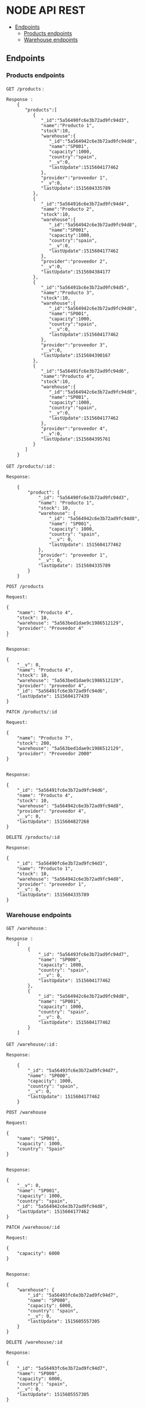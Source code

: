 NODE API REST
=============

- [Endpoints](#endpoints)
	- [Products endpoints](#products-endpoints)
	- [Warehouse endpoints](#warehouse-endpoints)
	

## Endpoints
### Products endpoints
`GET /products` :

    Response :
        {  
           "products":[  
              {  
                 "_id":"5a56490fc6e3b72ad9fc94d3",
                 "name":"Producto 1",
                 "stock":10,
                 "warehouse":{  
                    "_id":"5a564942c6e3b72ad9fc94d8",
                    "name":"SP001",
                    "capacity":1000,
                    "country":"spain",
                    "__v":0,
                    "lastUpdate":1515604177462
                 },
                 "provider":"proveedor 1",
                 "__v":0,
                 "lastUpdate":1515604335789
              },
              {  
                 "_id":"5a564916c6e3b72ad9fc94d4",
                 "name":"Producto 2",
                 "stock":10,
                 "warehouse":{  
                    "_id":"5a564942c6e3b72ad9fc94d8",
                    "name":"SP001",
                    "capacity":1000,
                    "country":"spain",
                    "__v":0,
                    "lastUpdate":1515604177462
                 },
                 "provider":"proveedor 2",
                 "__v":0,
                 "lastUpdate":1515604384177
              },
              {  
                 "_id":"5a56491bc6e3b72ad9fc94d5",
                 "name":"Producto 3",
                 "stock":10,
                 "warehouse":{  
                    "_id":"5a564942c6e3b72ad9fc94d8",
                    "name":"SP001",
                    "capacity":1000,
                    "country":"spain",
                    "__v":0,
                    "lastUpdate":1515604177462
                 },
                 "provider":"proveedor 3",
                 "__v":0,
                 "lastUpdate":1515604390167
              },
              {  
                 "_id":"5a56491fc6e3b72ad9fc94d6",
                 "name":"Producto 4",
                 "stock":10,
                 "warehouse":{  
                    "_id":"5a564942c6e3b72ad9fc94d8",
                    "name":"SP001",
                    "capacity":1000,
                    "country":"spain",
                    "__v":0,
                    "lastUpdate":1515604177462
                 },
                 "provider":"proveedor 4",
                 "__v":0,
                 "lastUpdate":1515604395761
              }
           ]
        }
        
    
`GET /products/:id` :

    Response:
    
        {
            "product": {
                "_id": "5a56490fc6e3b72ad9fc94d3",
                "name": "Producto 1",
                "stock": 10,
                "warehouse": {
                    "_id": "5a564942c6e3b72ad9fc94d8",
                    "name": "SP001",
                    "capacity": 1000,
                    "country": "spain",
                    "__v": 0,
                    "lastUpdate": 1515604177462
                },
                "provider": "proveedor 1",
                "__v": 0,
                "lastUpdate": 1515604335789
            }
        }
    
`POST /products`
    
    Request:
    
    {
    	"name": "Producto 4",
    	"stock": 10,
    	"warehouse": "5a563bed1dae9c1986512129",
    	"provider": "Proveedor 4"
    }
    `
    
    Response:
    
    {
        "__v": 0,
        "name": "Producto 4",
        "stock": 10,
        "warehouse": "5a563bed1dae9c1986512129",
        "provider": "proveedor 4",
        "_id": "5a56491fc6e3b72ad9fc94d6",
        "lastUpdate": 1515604177439
    }
    
`PATCH /products/:id`
    
    Request:
    
    {
    	"name": "Producto 7",
    	"stock": 200,
    	"warehouse": "5a563bed1dae9c1986512129",
    	"provider": "Proveedor 2000"
    }
    
    
    Response:
    
    {
        "_id": "5a56491fc6e3b72ad9fc94d6",
        "name": "Producto 4",
        "stock": 10,
        "warehouse": "5a564942c6e3b72ad9fc94d8",
        "provider": "proveedor 4",
        "__v": 0,
        "lastUpdate": 1515604827268
    }
    
`DELETE /products/:id`
    
    Response:
    
    {
        "_id": "5a56490fc6e3b72ad9fc94d3",
        "name": "Producto 1",
        "stock": 10,
        "warehouse": "5a564942c6e3b72ad9fc94d8",
        "provider": "proveedor 1",
        "__v": 0,
        "lastUpdate": 1515604335789
    }
    
### Warehouse endpoints
`GET /warehouse` :

    Response :
        [
            {
                "_id": "5a56493fc6e3b72ad9fc94d7",
                "name": "SP000",
                "capacity": 1000,
                "country": "spain",
                "__v": 0,
                "lastUpdate": 1515604177462
            },
            {
                "_id": "5a564942c6e3b72ad9fc94d8",
                "name": "SP001",
                "capacity": 1000,
                "country": "spain",
                "__v": 0,
                "lastUpdate": 1515604177462
            }
        ]
        
    
`GET /warehouse/:id` :

    Response:
    
        {
            "_id": "5a56493fc6e3b72ad9fc94d7",
            "name": "SP000",
            "capacity": 1000,
            "country": "spain",
            "__v": 0,
            "lastUpdate": 1515604177462
        }
    
`POST /warehouse`
    
    Request:
    
    {
    	"name": "SP001",
    	"capacity": 1000,
    	"country": "Spain"
    }
    
    
    Response:
    
    {
        "__v": 0,
        "name": "SP001",
        "capacity": 1000,
        "country": "spain",
        "_id": "5a564942c6e3b72ad9fc94d8",
        "lastUpdate": 1515604177462
    }
    
`PATCH /warehouse/:id`
    
    Request:
    
    {
        "capacity": 6000
    }
    
    
    Response:
    
    {
        "warehouse": {
            "_id": "5a56493fc6e3b72ad9fc94d7",
            "name": "SP000",
            "capacity": 6000,
            "country": "spain",
            "__v": 0,
            "lastUpdate": 1515605557305
        }
    }
    
`DELETE /warehouse/:id`
    
    Response:
    
    {
        "_id": "5a56493fc6e3b72ad9fc94d7",
        "name": "SP000",
        "capacity": 6000,
        "country": "spain",
        "__v": 0,
        "lastUpdate": 1515605557305
    }
    